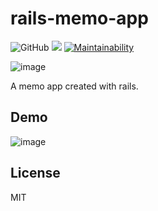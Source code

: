 # rails-memo-app
![GitHub](https://img.shields.io/github/license/mashape/apistatus.svg)
![](https://img.shields.io/badge/release-v0.5.0-blue.svg)
[![Maintainability](https://api.codeclimate.com/v1/badges/6c8f91db14383d6c0f44/maintainability)](https://codeclimate.com/github/Duuun/rails-memo-app/maintainability)

![image](https://i.imgur.com/qZhR9fs.png)

A memo app created with rails.

## Demo
![image](https://i.imgur.com/vdzj0XI.png)

## License
MIT